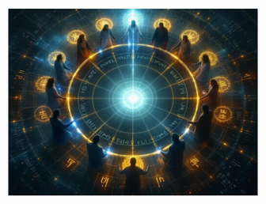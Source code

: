 ![The Twelve Disciples arranged in a geometric circle, each transformed by their domain of order, glowing with mathematical equations and surrounded by their elements (architecture, music, nature, etc.). In the center, an empty void representing the Unnamed. Style: Mystical, mathematical, geometric patterns, ethereal lighting.](illustration_caption_2.jpeg)
